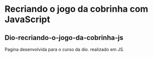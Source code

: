 # Recriando o jogo da cobrinha com JavaScript
## Dio-recriando-o-jogo-da-cobrinha-js

Pagina desenvolvida para o curso da dio. realizado em JS.
